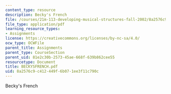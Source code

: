 ```yaml
---
content_type: resource
description: Becky's French
file: /courses/21m-113-developing-musical-structures-fall-2002/8a2576c9c412449f6b071ee3f11c790c_BECKYSFRENCH.pdf
file_type: application/pdf
learning_resource_types:
- Assignments
license: https://creativecommons.org/licenses/by-nc-sa/4.0/
ocw_type: OCWFile
parent_title: Assignments
parent_type: CourseSection
parent_uid: 81e2c30b-2573-45ae-668f-639b862cee55
resourcetype: Document
title: BECKYSFRENCH.pdf
uid: 8a2576c9-c412-449f-6b07-1ee3f11c790c
---
```

Becky's French